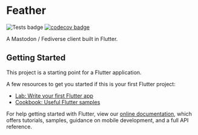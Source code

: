 # Feather

![Tests badge](https://github.com/aitorres/feather/actions/workflows/push.yaml/badge.svg)
 [![codecov badge](https://codecov.io/gh/aitorres/feather/branch/main/graph/badge.svg?token=G14ONBBN6Z)](https://codecov.io/gh/aitorres/feather)

A Mastodon / Fediverse client built in Flutter.

## Getting Started

This project is a starting point for a Flutter application.

A few resources to get you started if this is your first Flutter project:

- [Lab: Write your first Flutter app](https://flutter.dev/docs/get-started/codelab)
- [Cookbook: Useful Flutter samples](https://flutter.dev/docs/cookbook)

For help getting started with Flutter, view our
[online documentation](https://flutter.dev/docs), which offers tutorials,
samples, guidance on mobile development, and a full API reference.
